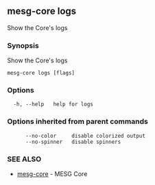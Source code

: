 ## mesg-core logs

Show the Core's logs

### Synopsis

Show the Core's logs

```
mesg-core logs [flags]
```

### Options

```
  -h, --help   help for logs
```

### Options inherited from parent commands

```
      --no-color     disable colorized output
      --no-spinner   disable spinners
```

### SEE ALSO

* [mesg-core](mesg-core.md)	 - MESG Core


